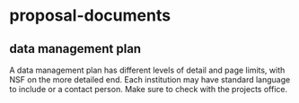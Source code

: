 # proposal-documents
## data management plan

A data management plan has different levels of detail and page limits, with NSF on the more detailed end. Each institution may have standard language to include or a contact person. Make sure to check with the projects office. 
